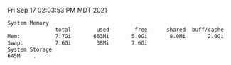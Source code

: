 Fri Sep 17 02:03:53 PM MDT 2021
```bash
System Memory
               total        used        free      shared  buff/cache   available
Mem:           7.7Gi       663Mi       5.0Gi       8.0Mi       2.0Gi       6.7Gi
Swap:          7.6Gi        38Mi       7.6Gi
System Storage
645M	.
```

